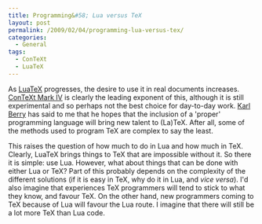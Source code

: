 ```yaml
---
title: Programming&#58; Lua versus TeX
layout: post
permalink: /2009/02/04/programming-lua-versus-tex/
categories:
  - General
tags:
  - ConTeXt
  - LuaTeX
---
```

As [LuaTeX](http://www.luatex.org/) progresses, the desire to use it in real documents increases.  [ConTeXt Mark IV](http://wiki.contextgarden.net/Mark_IV) is clearly the leading exponent of this, although it is still experimental and so perhaps not the best choice for day-to-day work. [Karl Berry](http://freefriends.org/~karl/) has said to me that he hopes that the inclusion of a 'proper' programming language will bring new talent to (La)TeX. After all, some of the methods used to program TeX are complex to say the least.

This raises the question of how much to do in Lua and how much in TeX. Clearly, LuaTeX brings things to TeX that are impossible without it. So there it is simple: use Lua. However, what about things that can be done with either Lua or TeX? Part of this probably depends on the complexity of the different solutions (if it is easy in TeX, why do it in Lua, and _vice versa_). I'd also imagine that experiences TeX programmers will tend to stick to what they know, and favour TeX. On the other hand, new programmers coming to TeX because of Lua will favour the Lua route. I imagine that there will still be a lot more TeX than Lua code.
